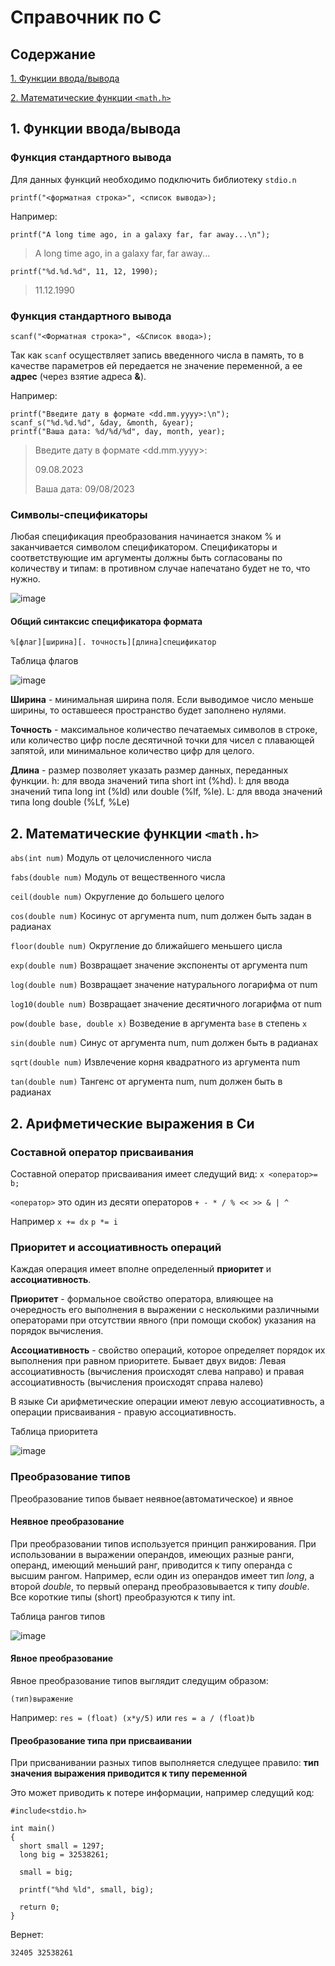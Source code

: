 # Справочник по C

## Содержание 

[1. Функции ввода/вывода](#IO)

[2. Математические функции ```<math.h>```](#math.h)

<a name="IO"><h2>1. Функции ввода/вывода</h2></a>

### Функция стандартного вывода

Для данных функций необходимо подключить библиотеку ```stdio.n```

```printf("<форматная строка>", <список вывода>);```

Например:

```
printf("A long time ago, in a galaxy far, far away...\n");
```

>A long time ago, in a galaxy far, far away...

```
printf("%d.%d.%d", 11, 12, 1990);
```

>	11.12.1990

### Функция стандартного вывода

`scanf("<Форматная строка>", <&Список ввода>);`

Так как `scanf` осуществляет запись введенного числа в память, то в качестве параметров ей передается не значение переменной, а ее __адрес__ (через взятие адреса __&__).

Например:

```
printf("Введите дату в формате <dd.mm.yyyy>:\n");
scanf_s("%d.%d.%d", &day, &month, &year);
printf("Ваша дата: %d/%d/%d", day, month, year);
```

>Введите дату в формате <dd.mm.yyyy>:
>
>09.08.2023
>
>Ваша дата: 09/08/2023

### Символы-спецификаторы

Любая спецификация преобразования начинается знаком % и заканчивается символом спецификатором. Спецификаторы и соответствующие им аргументы должны быть согласованы по количеству и типам: в противном случае напечатано будет не то, что нужно.

![image](https://github.com/user-attachments/assets/86cfa23d-1c5d-43ca-a576-5706acdb181c)

#### Общий синтаксис спецификатора формата

`%[флаг][ширина][. точность][длина]спецификатор`

Таблица флагов

![image](https://github.com/user-attachments/assets/def5a1bc-d9e2-4d83-b2cf-bb42dc091225)

__Ширина__ - минимальная ширина поля. Если выводимое число меньше ширины, то оставшееся пространство будет заполнено нулями.

__Точность__ - максимальное количество печатаемых символов в строке, или количество цифр после десятичной точки для чисел с плавающей запятой, или минимальное количество цифр для целого.

__Длина__ - размер позволяет указать размер данных, переданных функции. h: для ввода значений типа short int (%hd). l: для ввода значений типа long int (%ld) или double (%lf, %le). L: для ввода значений типа long double (%Lf, %Le)

<a name="math.h"><h2>2. Математические функции ```<math.h>```</h2></a>


```abs(int num)``` Модуль от целочисленного числа

```fabs(double num)``` Модуль от вещественного числа

```ceil(double num)``` Округление до большего целого

```cos(double num)``` Косинус от аргумента num, num должен быть задан в радианах

```floor(double num)``` Округление до ближайшего меньшего цисла

```exp(double num)``` Возвращает значение экспоненты от аргумента num

```log(double num)``` Возвращает значение натурального логарифма от num

```log10(double num)``` Возвращает значение десятичного логарифма от num

```pow(double base, double x)``` Возведение в аргумента ```base``` в степень ```x```

```sin(double num)``` Синус от аргумента num, num должен быть в радианах

```sqrt(double num)``` Извлечение корня квадратного из аргумента num

```tan(double num)``` Тангенс от аргумента num, num должен быть в радианах

## 2. Арифметические выражения в Си

### Составной оператор присваивания

Составной оператор присваивания имеет следущий вид: 
```x <оператор>= b;```

```<оператор>``` это один из десяти операторов ```+ - * / % << >> & | ^```

Например ```x += dx``` ```p *= i```

### Приоритет и ассоциативность операций

Каждая операция имеет вполне определенный **приоритет** и **ассоциативность**.

**Приоритет** - формальное свойство оператора, влияющее на очередность его выполнения в выражении с несколькими различными операторами при отсутствии явного (при помощи скобок) указания на порядок вычисления.

**Ассоциативность** - свойство операций, которое определяет порядок их выполнения при равном приоритете. Бывает двух видов: Левая ассоциативность (вычисления происходят слева направо) и правая ассоциативность (вычисления происходят справа налево)

В языке Си арифметические операции имеют левую ассоциативность, а операции присваивания - правую ассоциативность.

Таблица приоритета

![image](https://github.com/user-attachments/assets/537a8401-e4ed-4712-947b-3ed1248064c9)

### Преобразование типов

Преобразование типов бывает неявное(автоматическое) и явное

#### Неявное преобразование

При преобразовании типов используется принцип ранжирования. При использовании в выражении операндов, имеющих разные ранги, операнд, имеющий меньший ранг, приводится к типу операнда с высшим рангом. Например, если один из операндов имеет тип *long*, а второй *double*, то первый операнд преобразовывается к типу *double*. Все короткие типы (short) преобразуются к типу int.

Таблица рангов типов

![image](https://github.com/user-attachments/assets/5e0e4dcf-e57c-42f5-9e96-ec8d3353eab0)

#### Явное преобразование

Явное преобразование типов выглядит следущим образом:

```(тип)выражение```

Например: ```res = (float) (x*y/5)``` или ```res = a / (float)b```

#### Преобразование типа при присваивании

При присванивании разных типов выполняется следущее правило: **тип значения выражения приводится к типу переменной**

Это может приводить к потере информации, например следущий код:

```
#include<stdio.h>

int main()
{
  short small = 1297;
  long big = 32538261;

  small = big;

  printf("%hd %ld", small, big);

  return 0;
}
```

Вернет:

```32405 32538261```




